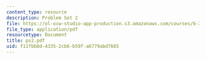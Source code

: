 ```yaml
---
content_type: resource
description: Problem Set 2
file: https://ol-ocw-studio-app-production.s3.amazonaws.com/courses/6-331-advanced-circuit-techniques-spring-2002/f11fbb8d43352cb6b59fa6779abd7665_ps2.pdf
file_type: application/pdf
resourcetype: Document
title: ps2.pdf
uid: f11fbb8d-4335-2cb6-b59f-a6779abd7665
---
```

